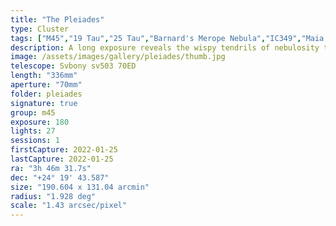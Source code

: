```yaml
---
title: "The Pleiades"
type: Cluster
tags: ["M45","19 Tau","25 Tau","Barnard's Merope Nebula","IC349","Maia Nebula","Merope Nebula","NGC1432","NGC1435","Sterope I (21 Tau)","The star 18 Tau","The star Alcyone (η Tau)","The star Asterope","The star Atlas (27 Tau)","The star Celaeno (16 Tau)","The star Electra (17 Tau)","The star Merope (23 Tau)","The star Pleione (28 Tau)","The star Sterope II (22 Tau)","The star Taygeta (q Tau)"]
description: A long exposure reveals the wispy tendrils of nebulosity that surround the major stars in M45 like a cocoon.
image: /assets/images/gallery/pleiades/thumb.jpg
telescope: Svbony sv503 70ED
length: "336mm"
aperture: "70mm"
folder: pleiades
signature: true
group: m45
exposure: 180
lights: 27
sessions: 1
firstCapture: 2022-01-25  
lastCapture: 2022-01-25
ra: "3h 46m 31.7s"
dec: "+24° 19' 43.587"
size: "190.604 x 131.04 arcmin"
radius: "1.928 deg"
scale: "1.43 arcsec/pixel"
---
```

